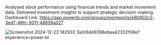 Analysed stock performance using financial trends and market movement data. Delivered investment insights to support strategic decision-making.
Dashboard Link:
https://app.powerbi.com/groups/me/reports/e8b902c2-3ed7-46fc-9311-48659a027



![Screenshot 2024-12-22 182933](https://github.com/user-attachments/assets/dd6cc898-56ac-4369-b6d2-6b2851eec077)
3a0/6d49398ebaa42332f08e?experience=power-bi
